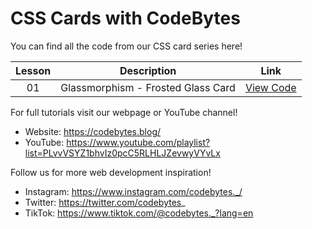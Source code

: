 # CSS Cards with CodeBytes
You can find all the code from our CSS card series here!

| Lesson | Description | Link
| :---: | ----- | --- |
| 01 | Glassmorphism - Frosted Glass Card | [View Code](https://github.com/CodeBytes94/css-cards/tree/main/glassmorphism/frosted-glass-card)

For full tutorials visit our webpage or YouTube channel!
- Website: https://codebytes.blog/
- YouTube: https://www.youtube.com/playlist?list=PLvvVSYZ1bhvIz0pcC5RLHLJZevwyVYvLx

Follow us for more web development inspiration!
- Instagram: https://www.instagram.com/codebytes._/
- Twitter: https://twitter.com/codebytes_
- TikTok: https://www.tiktok.com/@codebytes._?lang=en
